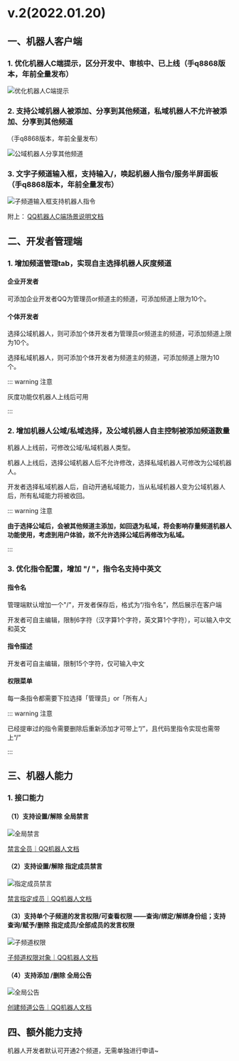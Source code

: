 # v.2(2022.01.20)
## 一、机器人客户端

### 1. 优化机器人C端提示，区分开发中、审核中、已上线（手q8868版本，年前全量发布）

<img :src="$withBotBase('/images/newfeature/seven/robot_client_remind.jpg')" alt="优化机器人C端提示">

### 2. 支持公域机器人被添加、分享到其他频道，私域机器人不允许被添加、分享到其他频道

（手q8868版本，年前全量发布）

<img :src="$withBotBase('/images/newfeature/seven/public_robot_other_channel.jpg')" alt="公域机器人分享其他频道">

### 3. 文字子频道输入框，支持输入/，唤起机器人指令/服务半屏面板（手q8868版本，年前全量发布）

<img :src="$withBotBase('/images/newfeature/seven/child_channel_robot_directive.jpg')" alt="子频道输入框支持机器人指令">

附上： [QQ机器人C端场景说明文档](https://docs.qq.com/doc/DTW1ScEpOWkxudGdN)

## 二、开发者管理端

### 1. 增加频道管理tab，实现自主选择机器人灰度频道

#### 企业开发者

可添加企业开发者QQ为管理员or频道主的频道，可添加频道上限为10个。

#### 个体开发者

选择公域机器人，则可添加个体开发者为管理员or频道主的频道，可添加频道上限为10个。

选择私域机器人，则可添加个体开发者为频道主的频道，可添加频道上限为10个。

::: warning 注意

灰度功能仅机器人上线后可用

:::

### 2. 增加机器人公域/私域选择，及公域机器人自主控制被添加频道数量

机器人上线前，可修改公域/私域机器人类型。

机器人上线后，选择公域机器人后不允许修改，选择私域机器人可修改为公域机器人。

开发者选择私域机器人后，自动开通私域能力，当从私域机器人变为公域机器人后，所有私域能力将被收回。

::: warning 注意

__由于选择公域后，会被其他频道主添加，如回退为私域，将会影响存量频道机器人功能使用，考虑到用户体验，故不允许选择公域后再修改为私域。__

:::

### 3. 优化指令配置，增加 "/ "，指令名支持中英文

#### 指令名

管理端默认增加一个"/"，开发者保存后，格式为“/指令名”，然后展示在客户端

开发者可自主编辑，限制6字符（汉字算1个字符，英文算1个字符），可以输入中文和英文

#### 指令描述

开发者可自主编辑，限制15个字符，仅可输入中文

#### 权限菜单

每一条指令都需要下拉选择「管理员」or「所有人」

::: warning 注意

已经提审过的指令需要删除后重新添加才可带上“/”，且代码里指令实现也需带上“/”

:::

## 三、机器人能力

### 1. 接口能力

#### （1）支持设置/解除 全局禁言

<img :src="$withBotBase('/images/newfeature/seven/mute_all.jpg')" alt="全局禁言">

[禁言全员｜QQ机器人文档](https://bot.q.qq.com/wiki/develop/api/openapi/guild/patch_guild_mute.html)

#### （2）支持设置/解除 指定成员禁言

<img :src="$withBotBase('/images/newfeature/seven/mute_special.jpg')" alt="指定成员禁言">

[禁言指定成员｜QQ机器人文档](https://bot.q.qq.com/wiki/develop/api/openapi/guild/patch_guild_member_mute.html)

#### （3）支持单个子频道的发言权限/可查看权限 ——查询/绑定/解绑身份组；支持查询/赋予/删除 指定成员/全部成员的发言权限

<img :src="$withBotBase('/images/newfeature/seven/child_channel_permission.jpg')" alt="子频道权限">

[子频道权限对象｜QQ机器人文档](https://bot.q.qq.com/wiki/develop/api/openapi/channel_permissions/model.html)

#### （4）支持添加 /删除 全局公告

<img :src="$withBotBase('/images/newfeature/seven/public_announce.jpg')" alt="全局公告">

[创建频道公告｜QQ机器人文档](https://bot.q.qq.com/wiki/develop/api/openapi/announces/post_guild_announces.html)

## 四、额外能力支持

机器人开发者默认可开通2个频道，无需单独进行申请~
